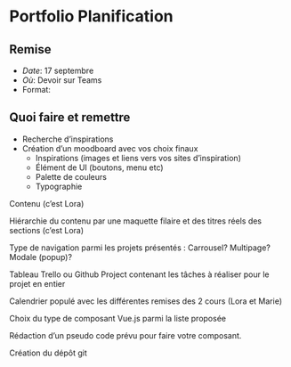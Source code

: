 # Portfolio Planification

## Remise

- *Date*: 17 septembre
- *Où*: Devoir sur Teams
- Format:

## Quoi faire et remettre

- Recherche d’inspirations 
- Création d’un moodboard avec vos choix finaux 
  - Inspirations (images et liens vers vos sites d’inspiration)
  - Élément de UI (boutons, menu etc)
  - Palette de couleurs
  - Typographie

Contenu (c’est Lora) 

Hiérarchie du contenu par une maquette filaire et des titres réels des sections (c’est Lora) 

Type de navigation parmi les projets présentés : Carrousel? Multipage? Modale (popup)?  

Tableau Trello ou Github Project contenant les tâches à réaliser pour le projet en entier 

Calendrier populé avec les différentes remises des 2 cours (Lora et Marie) 

Choix du type de composant Vue.js parmi la liste proposée 

Rédaction d’un pseudo code prévu pour faire votre composant. 

Création du dépôt git 



